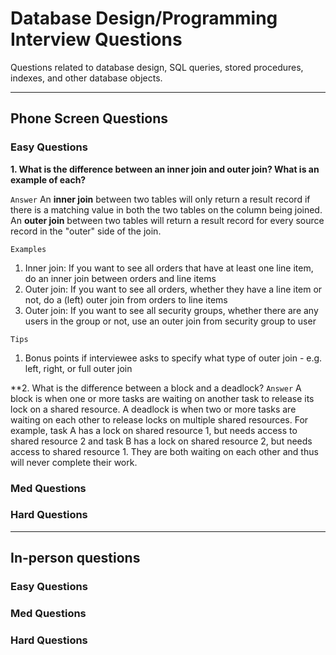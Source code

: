 # Database Design/Programming Interview Questions

Questions related to database design, SQL queries, stored procedures, indexes, and other database objects.

---

## Phone Screen Questions

### Easy Questions

**1. What is the difference between an inner join and outer join?  What is an example of each?**

`Answer`
An **inner join** between two tables will only return a result record if there is a matching value in both the two tables on the column being joined.
An **outer join** between two tables will return a result record for every source record in the "outer" side of the join.  

`Examples`
1. Inner join: If you want to see all orders that have at least one line item, do an inner join between orders and line items
2. Outer join: If you want to see all orders, whether they have a line item or not, do a (left) outer join from orders to line items
3. Outer join: If you want to see all security groups, whether there are any users in the group or not, use an outer join from security group to user

`Tips`
1. Bonus points if interviewee asks to specify what type of outer join - e.g. left, right, or full outer join

**2. What is the difference between a block and a deadlock?
`Answer`
A block is when one or more tasks are waiting on another task to release its lock on a shared resource. 
A deadlock is when two or more tasks are waiting on each other to release locks on multiple shared resources. For example, task A has a lock on shared resource 1, but needs access to shared resource 2 and task B has a lock on shared resource 2, but needs access to shared resource 1. They are both waiting on each other and thus will never complete their work.

### Med Questions

### Hard Questions

---

## In-person questions

### Easy Questions

### Med Questions

### Hard Questions
